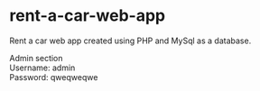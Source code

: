 # rent-a-car-web-app  

Rent a car web app created using PHP and MySql as a database.  

Admin section  
Username: admin  
Password: qweqweqwe  
